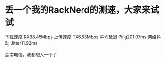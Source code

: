 # 丢一个我的RackNerd的测速，大家来试试


下载速度 RX98.45Mbps 上传速度 TX6.53Mbps 平均延迟 Ping201.07ms 网络抖动 Jitter11.92ms<br />
<br />
湖南电信，我都想入一个了
